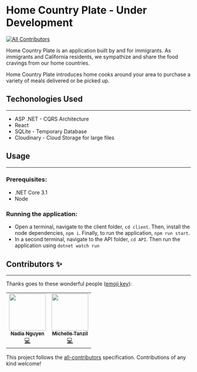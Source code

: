 # Home Country Plate - Under Development

<!-- ALL-CONTRIBUTORS-BADGE:START - Do not remove or modify this section -->

[![All Contributors](https://img.shields.io/badge/all_contributors-2-orange.svg?style=flat-square)](#contributors-)

<!-- ALL-CONTRIBUTORS-BADGE:END -->

Home Country Plate is an application built by and for immigrants.
As immigrants and California residents, we sympathize and share the food cravings from our home countries.

Home Country Plate introduces home cooks around your area to purchase a variety of meals delivered or be picked up.

## Techonologies Used

---

- ASP .NET - CQRS Architecture
- React
- SQLite - Temporary Database
- Cloudinary - Cloud Storage for large files

## Usage

---

### Prerequisites:

- .NET Core 3.1
- Node

### Running the application:

- Open a terminal, navigate to the client folder, `cd client`. Then, install the node dependencies, `npm i`. Finally, to run the application, `npm run start`.
- In a second terminal, navigate to the API folder, `cd API`. Then run the application using `dotnet watch run`

## Contributors ✨

---

Thanks goes to these wonderful people ([emoji key](https://allcontributors.org/docs/en/emoji-key)):

<!-- ALL-CONTRIBUTORS-LIST:START - Do not remove or modify this section -->
<!-- prettier-ignore-start -->
<!-- markdownlint-disable -->
<table>
  <tr>
    <td align="center"><a href="https://github.com/natrng"><img src="https://avatars0.githubusercontent.com/u/42013142?v=4" width="100px;" alt=""/><br /><sub><b>Nadia Nguyen</b></sub></a><br /><a href="https://github.com/MichelleTanzil/Home-Country-Plate/commits?author=natrng" title="Code">💻</a></td>
    <td align="center"><a href="https://tanzil.dev/"><img src="https://avatars3.githubusercontent.com/u/36688809?v=4" width="100px;" alt=""/><br /><sub><b>Michelle Tanzil</b></sub></a><br /><a href="https://github.com/MichelleTanzil/Home-Country-Plate/commits?author=MichelleTanzil" title="Code">💻</a></td>
  </tr>
</table>

<!-- markdownlint-enable -->
<!-- prettier-ignore-end -->

<!-- ALL-CONTRIBUTORS-LIST:END -->

This project follows the [all-contributors](https://github.com/all-contributors/all-contributors) specification. Contributions of any kind welcome!
